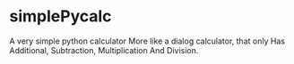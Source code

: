 # simplePycalc
A very simple python calculator
More like a dialog calculator, that only
Has Additional, Subtraction, Multiplication
And Division.
